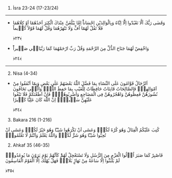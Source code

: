 
1. İsra 23-24 (17-23/24)

---

- وَقَضٰى رَبُّكَ اَلَّا تَعْبُدُٓوا اِلَّٓا اِيَّاهُ وَبِالْوَالِدَيْنِ اِحْسَاناًؕ اِمَّا يَبْلُغَنَّ عِنْدَكَ الْكِبَرَ اَحَدُهُمَٓا اَوْ كِلَاهُمَا فَلَا تَقُلْ لَهُمَٓا اُفٍّ وَلَا تَنْهَرْهُمَا وَقُلْ لَهُمَا قَوْلاً كَرٖيماً 
    
    ﴿٢٣﴾
    
- وَاخْفِضْ لَهُمَا جَنَاحَ الذُّلِّ مِنَ الرَّحْمَةِ وَقُلْ رَبِّ ارْحَمْهُمَا كَمَا رَبَّيَانٖي صَغٖيراًؕ 
    
    ﴿٢٤﴾

---

2. Nisa (4-34)

- اَلرِّجَالُ قَوَّامُونَ عَلَى النِّسَٓاءِ بِمَا فَضَّلَ اللّٰهُ بَعْضَهُمْ عَلٰى بَعْضٍ وَبِمَٓا اَنْفَقُوا مِنْ اَمْوَالِهِمْۜ فَالصَّالِحَاتُ قَانِتَاتٌ حَافِظَاتٌ لِلْغَيْبِ بِمَا حَفِظَ اللّٰهُۜ وَالّٰتٖى تَخَافُونَ نُشُوزَهُنَّ فَعِظُوهُنَّ وَاهْجُرُوهُنَّ فِى الْمَضَاجِعِ وَاضْرِبُوهُنَّۚ فَاِنْ اَطَعْنَكُمْ فَلَا تَبْغُوا عَلَيْهِنَّ سَبٖيلًاۜ اِنَّ اللّٰهَ كَانَ عَلِيًّا كَبٖيرًا 
    
    ﴿٣٤﴾

3. Bakara 216 (1-216)

كُتِبَ عَلَيْكُمُ الْقِتَالُ وَهُوَ كُرْهٌ لَكُمْۚ وَعَسٰٓى اَنْ تَكْرَهُوا شَيْـًٔا وَهُوَ خَيْرٌ لَكُمْۚ وَعَسٰٓى اَنْ تُحِبُّوا شَيْـًٔا وَهُوَ شَرٌّ لَكُمْۜ وَاللّٰهُ يَعْلَمُ وَاَنْتُمْ لَا تَعْلَمُونَ۟


2. Ahkaf 35 (46-35)

فَاصْبِرْ كَمَا صَبَرَ اُو۬لُوا الْعَزْمِ مِنَ الرُّسُلِ وَلَا تَسْتَعْجِلْ لَهُمْؕ كَاَنَّهُمْ يَوْمَ يَرَوْنَ مَا يُوعَدُونَۙ لَمْ يَلْبَثُٓوا اِلَّا سَاعَةً مِنْ نَهَارٍؕ بَلَاغٌۚ فَهَلْ يُهْلَكُ اِلَّا الْقَوْمُ الْفَاسِقُونَ 

﴿٣٥﴾